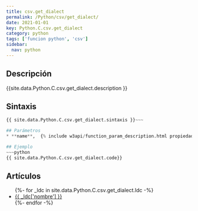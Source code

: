 ```yaml
---
title: csv.get_dialect
permalink: /Python/csv/get_dialect/
date: 2021-01-01
key: Python.C.csv.get_dialect
category: python
tags: ['funcion python', 'csv']
sidebar: 
  nav: python
---
```


## Descripción
{{site.data.Python.C.csv.get_dialect.description }}

## Sintaxis
~~~python
{{ site.data.Python.C.csv.get_dialect.sintaxis }}~~~

## Parámetros
* **name**,  {% include w3api/function_param_description.html propiedad=site.data.Python.C.csv.get_dialect valor="name" %}

## Ejemplo
~~~python
{{ site.data.Python.C.csv.get_dialect.code}}
~~~

## Artículos
<ul>
{%- for _ldc in site.data.Python.C.csv.get_dialect.ldc -%}
   <li>
       <a href="{{_ldc['url'] }}">{{ _ldc['nombre'] }}</a>
   </li>
{%- endfor -%}
</ul>
